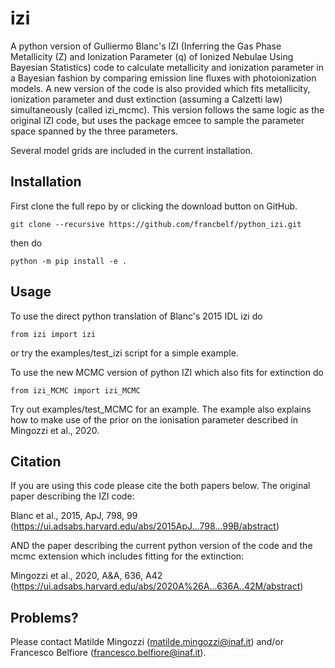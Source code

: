 # izi

A python version of Gulliermo Blanc's IZI (Inferring the Gas Phase Metallicity (Z) and Ionization Parameter (q) of Ionized Nebulae Using Bayesian Statistics) code to calculate metallicity and ionization parameter in a Bayesian fashion by comparing emission line fluxes with photoionization models. 
A new version of the code is also provided which fits metallicity, ionization parameter and dust extinction (assuming a Calzetti law) simultaneously (called izi_mcmc). This version follows the same logic as the original IZI code, but uses the package emcee to sample the parameter space spanned by the three parameters.

Several model grids are included in the current installation.

## Installation

First clone the full repo by or clicking the download button on GitHub.

`git clone --recursive https://github.com/francbelf/python_izi.git`

then do

`python -m pip install -e .`

## Usage
To use the direct python translation of Blanc's 2015 IDL izi do

`from izi import izi`

or try the examples/test_izi script for a simple example.

To use the new MCMC version of python IZI which also fits for extinction do

`from izi_MCMC import izi_MCMC`

Try out examples/test_MCMC for an example. The example also explains how to make use of the prior on the ionisation parameter described in Mingozzi et al., 2020.

## Citation

If you are using this code please cite the both papers below.
The original paper describing the IZI code:

Blanc et al., 2015, ApJ, 798, 99 (https://ui.adsabs.harvard.edu/abs/2015ApJ...798...99B/abstract)

AND the paper describing the current python version of the code and the mcmc extension which includes fitting for the extinction:

Mingozzi et al., 2020, A&A, 636, A42 (https://ui.adsabs.harvard.edu/abs/2020A%26A...636A..42M/abstract)

## Problems?

Please contact Matilde Mingozzi (matilde.mingozzi@inaf.it) and/or Francesco Belfiore (francesco.belfiore@inaf.it).
